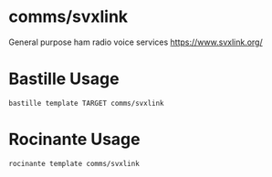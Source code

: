 # comms/svxlink
General purpose ham radio voice services
https://www.svxlink.org/

# Bastille Usage
```shell
bastille template TARGET comms/svxlink
```

# Rocinante Usage
```shell
rocinante template comms/svxlink
```

